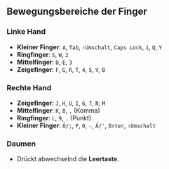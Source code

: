 ## Bewegungsbereiche der Finger

### **Linke Hand**
- **Kleiner Finger**: `A`, `Tab`, `⇧Umschalt`, `Caps Lock`, `1`, `Q`, `Y`
- **Ringfinger**: `S`, `W`, `2`
- **Mittelfinger**: `D`, `E`, `3`
- **Zeigefinger**: `F`, `G`, `R`, `T`, `4`, `5`, `V`, `B`

### **Rechte Hand**
- **Zeigefinger**: `J`, `H`, `U`, `I`, `6`, `7`, `N`, `M`
- **Mittelfinger**: `K`, `8`, `,` (Komma)
- **Ringfinger**: `L`, `9`, `.` (Punkt)
- **Kleiner Finger**: `Ö/;`, `P`, `0`, `-`, `Ä/'`, `Enter`, `⇧Umschalt`

### **Daumen**
- Drückt abwechselnd die **Leertaste**.